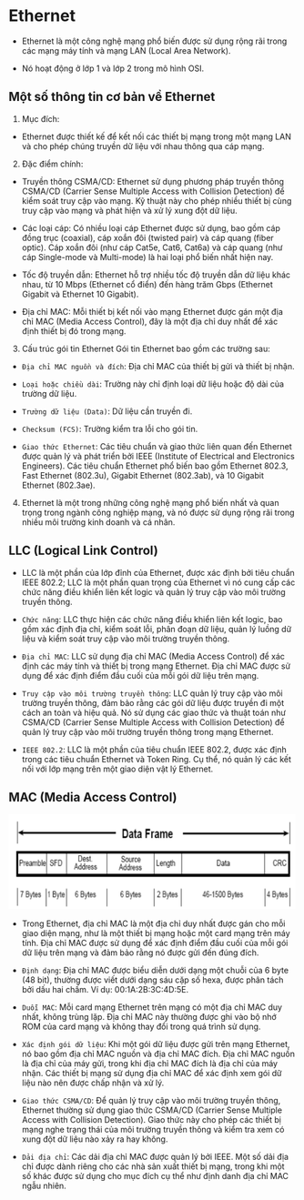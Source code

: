 # Ethernet

- Ethernet là một công nghệ mạng phổ biến được sử dụng rộng rãi trong các mạng máy tính và mạng LAN (Local Area Network).

- Nó hoạt động ở lớp 1 và lớp 2 trong mô hình OSI.

## Một số thông tin cơ bản về Ethernet

1. Mục đích: 

- Ethernet được thiết kế để kết nối các thiết bị mạng trong một mạng LAN và cho phép chúng truyền dữ liệu với nhau thông qua cáp mạng.

2. Đặc điểm chính:

- Truyền thông CSMA/CD: Ethernet sử dụng phương pháp truyền thông CSMA/CD (Carrier Sense Multiple Access with Collision Detection) để kiểm soát truy cập vào mạng. Kỹ thuật này cho phép nhiều thiết bị cùng truy cập vào mạng và phát hiện và xử lý xung đột dữ liệu.

- Các loại cáp: Có nhiều loại cáp Ethernet được sử dụng, bao gồm cáp đồng trục (coaxial), cáp xoắn đôi (twisted pair) và cáp quang (fiber optic). Cáp xoắn đôi (như cáp Cat5e, Cat6, Cat6a) và cáp quang (như cáp Single-mode và Multi-mode) là hai loại phổ biến nhất hiện nay.

- Tốc độ truyền dẫn: Ethernet hỗ trợ nhiều tốc độ truyền dẫn dữ liệu khác nhau, từ 10 Mbps (Ethernet cổ điển) đến hàng trăm Gbps (Ethernet Gigabit và Ethernet 10 Gigabit).

- Địa chỉ MAC: Mỗi thiết bị kết nối vào mạng Ethernet được gán một địa chỉ MAC (Media Access Control), đây là một địa chỉ duy nhất để xác định thiết bị đó trong mạng.

3. Cấu trúc gói tin Ethernet
Gói tin Ethernet bao gồm các trường sau:

- `Địa chỉ MAC nguồn và đích`: Địa chỉ MAC của thiết bị gửi và thiết bị nhận.

- `Loại hoặc chiều dài`: Trường này chỉ định loại dữ liệu hoặc độ dài của trường dữ liệu.

- `Trường dữ liệu (Data)`: Dữ liệu cần truyền đi.

- `Checksum (FCS)`: Trường kiểm tra lỗi cho gói tin.

- `Giao thức Ethernet`: Các tiêu chuẩn và giao thức liên quan đến Ethernet được quản lý và phát triển bởi IEEE (Institute of Electrical and Electronics Engineers). Các tiêu chuẩn Ethernet phổ biến bao gồm Ethernet 802.3, Fast Ethernet (802.3u), Gigabit Ethernet (802.3ab), và 10 Gigabit Ethernet (802.3ae).

4. Ethernet là một trong những công nghệ mạng phổ biến nhất và quan trọng trong ngành công nghiệp mạng, và nó được sử dụng rộng rãi trong nhiều môi trường kinh doanh và cá nhân.

## LLC (Logical Link Control)

- LLC là một phần của lớp đỉnh của Ethernet, được xác định bởi tiêu chuẩn IEEE 802.2; LLC là một phần quan trọng của Ethernet vì nó cung cấp các chức năng điều khiển liên kết logic và quản lý truy cập vào môi trường truyền thông.

- `Chức năng`: LLC thực hiện các chức năng điều khiển liên kết logic, bao gồm xác định địa chỉ, kiểm soát lỗi, phân đoạn dữ liệu, quản lý luồng dữ liệu và kiểm soát truy cập vào môi trường truyền thông.

- `Địa chỉ MAC`: LLC sử dụng địa chỉ MAC (Media Access Control) để xác định các máy tính và thiết bị trong mạng Ethernet. Địa chỉ MAC được sử dụng để xác định điểm đầu cuối của mỗi gói dữ liệu trên mạng.

- `Truy cập vào môi trường truyền thông`: LLC quản lý truy cập vào môi trường truyền thông, đảm bảo rằng các gói dữ liệu được truyền đi một cách an toàn và hiệu quả. Nó sử dụng các giao thức và thuật toán như CSMA/CD (Carrier Sense Multiple Access with Collision Detection) để quản lý truy cập vào môi trường truyền thông trong mạng Ethernet.

- `IEEE 802.2`: LLC là một phần của tiêu chuẩn IEEE 802.2, được xác định trong các tiêu chuẩn Ethernet và Token Ring. Cụ thể, nó quản lý các kết nối với lớp mạng trên một giao diện vật lý Ethernet.

## MAC (Media Access Control)

![](../image/mac.png)

- Trong Ethernet, địa chỉ MAC là một địa chỉ duy nhất được gán cho mỗi giao diện mạng, như là một thiết bị mạng hoặc một card mạng trên máy tính. Địa chỉ MAC được sử dụng để xác định điểm đầu cuối của mỗi gói dữ liệu trên mạng và đảm bảo rằng nó được gửi đến đúng đích.

- `Định dạng`: Địa chỉ MAC được biểu diễn dưới dạng một chuỗi của 6 byte (48 bit), thường được viết dưới dạng sáu cặp số hexa, được phân tách bởi dấu hai chấm. Ví dụ: 00:1A:2B:3C:4D:5E.

- `Duỗi MAC`: Mỗi card mạng Ethernet trên mạng có một địa chỉ MAC duy nhất, không trùng lặp. Địa chỉ MAC này thường được ghi vào bộ nhớ ROM của card mạng và không thay đổi trong quá trình sử dụng.

- `Xác định gói dữ liệu`: Khi một gói dữ liệu được gửi trên mạng Ethernet, nó bao gồm địa chỉ MAC nguồn và địa chỉ MAC đích. Địa chỉ MAC nguồn là địa chỉ của máy gửi, trong khi địa chỉ MAC đích là địa chỉ của máy nhận. Các thiết bị mạng sử dụng địa chỉ MAC để xác định xem gói dữ liệu nào nên được chấp nhận và xử lý.

- `Giao thức CSMA/CD`: Để quản lý truy cập vào môi trường truyền thông, Ethernet thường sử dụng giao thức CSMA/CD (Carrier Sense Multiple Access with Collision Detection). Giao thức này cho phép các thiết bị mạng nghe trạng thái của môi trường truyền thông và kiểm tra xem có xung đột dữ liệu nào xảy ra hay không.

- `Dải địa chỉ`: Các dải địa chỉ MAC được quản lý bởi IEEE. Một số dải địa chỉ được dành riêng cho các nhà sản xuất thiết bị mạng, trong khi một số khác được sử dụng cho mục đích cụ thể như định danh địa chỉ MAC ngẫu nhiên.





